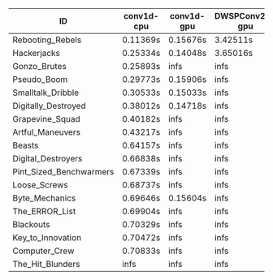 |ID|conv1d-cpu|conv1d-gpu|DWSPConv2D-gpu|gemm-gpu|avg|
|-|-|-|-|-|-|
|Rebooting_Rebels|0.11369s|0.15676s|3.42511s|2.09288s|1.44711s|
|Hackerjacks|0.25334s|0.14048s|3.65016s|2.30279s|1.58669s|
|Gonzo_Brutes|0.25893s|infs|infs|4.81802s|infs|
|Pseudo_Boom|0.29773s|0.15906s|infs|4.84684s|infs|
|Smalltalk_Dribble|0.30533s|0.15033s|infs|2.22518s|infs|
|Digitally_Destroyed|0.38012s|0.14718s|infs|2.95958s|infs|
|Grapevine_Squad|0.40182s|infs|infs|4.85761s|infs|
|Artful_Maneuvers|0.43217s|infs|infs|4.83516s|infs|
|Beasts|0.64157s|infs|infs|4.88743s|infs|
|Digital_Destroyers|0.66838s|infs|infs|4.85425s|infs|
|Pint_Sized_Benchwarmers|0.67339s|infs|infs|4.84487s|infs|
|Loose_Screws|0.68737s|infs|infs|4.85682s|infs|
|Byte_Mechanics|0.69646s|0.15604s|infs|4.88871s|infs|
|The_ERROR_List|0.69904s|infs|infs|4.82699s|infs|
|Blackouts|0.70329s|infs|infs|4.86388s|infs|
|Key_to_Innovation|0.70472s|infs|infs|4.83550s|infs|
|Computer_Crew|0.70833s|infs|infs|4.84573s|infs|
|The_Hit_Blunders|infs|infs|infs|4.85012s|infs|
